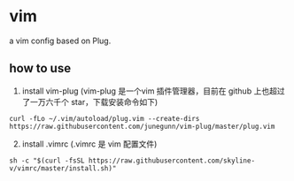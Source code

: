 # vim
a vim config based on Plug.
## how to use
1. install vim-plug (vim-plug 是一个vim 插件管理器，目前在 github 上也超过了一万六千个 star，下载安装命令如下)
``` 
curl -fLo ~/.vim/autoload/plug.vim --create-dirs https://raw.githubusercontent.com/junegunn/vim-plug/master/plug.vim 
```
2. install .vimrc (.vimrc 是 vim 配置文件)
```
sh -c "$(curl -fsSL https://raw.githubusercontent.com/skyline-v/vimrc/master/install.sh)"
```
